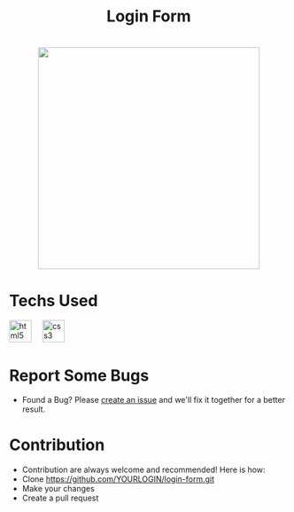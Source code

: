 <h1 align="center">Login Form<h1/>

<div align="center">
  <img height="400" widht= "300" src="https://github.com/user-attachments/assets/37506537-7b14-4bb4-8672-641bb543cf7f"  />
</div>


# Techs Used
<div align="left">
  <img src="https://cdn.jsdelivr.net/gh/devicons/devicon/icons/html5/html5-original.svg" height="40" alt="html5 logo"  />
  <img width="12" />
  <img src="https://cdn.jsdelivr.net/gh/devicons/devicon/icons/css3/css3-original.svg" height="40" alt="css3 logo"  />
</div>



# Report Some Bugs
- Found a Bug? Please  <a href= "https://github.com/DouglaSchmitzz/login-form/issues"> create an issue</a> and we'll fix it together for a better result.


# Contribution 


- Contribution are always welcome and recommended! Here is how:
- Clone https://github.com/YOURLOGIN/login-form.git
- Make your changes
- Create a pull request

